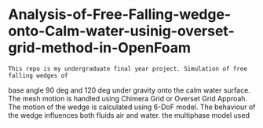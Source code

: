 # Analysis-of-Free-Falling-wedge-onto-Calm-water-usinig-overset-grid-method-in-OpenFoam
	This repo is my undergraduate final year project. Simulation of free falling wedges of 
base angle 90 deg and 120 deg under gravity onto the calm water surface.
	The mesh motion is handled using Chimera Grid or Overset Grid Approah.
	The motion of the wedge is calculated using 6-DoF model.
	The behaviour of the wedge influences both fluids air and water. the multiphase model used  
